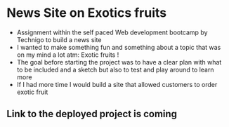 # News Site on Exotics fruits

- Assignment within the self paced Web development bootcamp by Technigo to build a news site
- I wanted to make something fun and something about a topic that was on my mind a lot atm: Exotic fruits !
- The goal before starting the project was to have a clear plan with what to be included and a sketch but also to test and play around to learn more
- If I had more time I would build a site that allowed customers to order exotic fruit

## Link to the deployed project is coming
